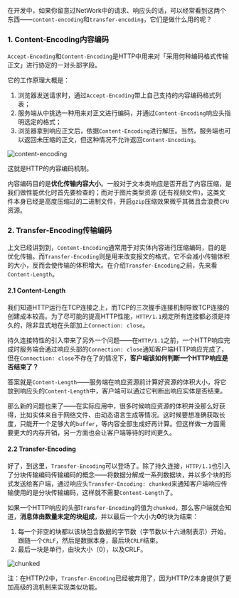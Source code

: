 在开发中，如果你留意过NetWork中的请求、响应头的话，可以经常看到这两个东西——`content-encoding`和`transfer-encoding`，它们是做什么用的呢？

### 1. Content-Encoding内容编码
`Accept-Encoding`和`Content-Encoding`是HTTP中用来对「采用何种编码格式传输正文」进行协定的一对头部字段。

它的工作原理大概是：
1. 浏览器发送请求时，通过`Accept-Encoding`带上自己支持的内容编码格式列表；
2. 服务端从中挑选一种用来对正文进行编码，并通过`Content-Encoding`响应头指明选定的格式；
3. 浏览器拿到响应正文后，依据`Content-Encoding`进行解压。当然，服务端也可以返回未压缩的正文，但这种情况不允许返回`Content-Encoding`。

![content-encoding](https://pic.downk.cc/item/5f1037ea14195aa594a9017a.jpg)

这就是HTTP的内容编码机制。

内容编码目的是**优化传输内容大小**。一般对于文本类响应是否开启了内容压缩，是我们做性能优化时首先要检查的；而对于图片类型资源 (还有视频文件)，这类文件本身已经是高度压缩过的二进制文件，开启`gzip`压缩效果微乎其微且会浪费`CPU`资源。

### 2. Transfer-Encoding传输编码
上文已经讲到到，`Content-Encoding`通常用于对实体内容进行压缩编码，目的是优化传输。而`Transfer-Encoding`则是用来改变报文的格式，它不会减小传输体积的大小，反而会使传输的体积增大。在介绍`Transfer-Encoding`之前，先来看`Content-Length`。

#### 2.1 Content-Length
我们知道HTTP运行在TCP连接之上，而TCP的三次握手连接机制导致TCP连接的创建成本较高。为了尽可能的提高HTTP性能，`HTTP/1.1`规定所有连接都必须是持久的，除非显式地在头部加上`Connection: close`。

持久连接特性的引入带来了另外一个问题——在`HTTP/1.1`之前，一个HTTP响应完成时服务端会通过响应头部的`Connection: close`通知客户端HTTP响应完成了，但在`Connection: close`不存在了的情况下，**客户端该如何判断一个HTTP响应是否结束了？**

答案就是`Content-Length`——服务端在响应资源前计算好资源的体积大小，将它放到响应头的`Content-Length`中，客户端可以通过它判断出响应实体是否结束。

那么新的问题也来了——在实际应用中，很多时候响应资源的体积并没那么好获得，比如实体来自于网络文件、由动态语言生成等情况。这时候要想准确获取长度，只能开一个足够大的`buffer`，等内容全部生成好再计算。但这样做一方面需要更大的内存开销，另一方面也会让客户端等待的时间更久。

#### 2.2 Transfer-Encoding
好了，到这里，`Transfer-Encoding`可以登场了。除了持久连接，`HTTP/1.1`也引入了分块传输编码传输编码的概念——将数据分解成一系列数据块，并以多个块的形式发送给客户端，通过响应头`Transfer-Encoding: chunked`来通知客户端响应传输使用的是分块传输编码，这样就不需要`Content-Length`了。

如果一个HTTP响应的头部`Transfer-Encoding`的值为`chunked`，那么客户端就会知道，**消息体由数量未定的块组成**，并以最后一个大小为**0**的块为结束：
1. 每一个非空的块都以该块包含数据的字节数（字节数以十六进制表示）开始，跟随一个`CRLF`，然后是数据本身，最后块`CRLF`结束。
2. 最后一块是单行，由块大小（0），以及CRLF。

![chunked](https://pic.downk.cc/item/5f50b1ec160a154a672fffed.jpg)

注：在HTTP/2中，`Transfer-Encoding`已经被弃用了，因为HTTP/2本身提供了更加高级的流机制来实现类似功能。
